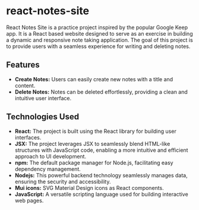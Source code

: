 # react-notes-site
React Notes Site is a practice project inspired by the popular Google Keep app. It is a React based website designed to serve as an exercise in building a dynamic and responsive note taking application. The goal of this project is to provide users with a seamless experience for writing and deleting notes.

## Features
- **Create Notes:** Users can easily create new notes with a title and content.
- **Delete Notes:** Notes can be deleted effortlessly, providing a clean and intuitive user interface.

## Technologies Used
- **React:** The project is built using the React library for building user interfaces.
- **JSX:** The project leverages JSX to seamlessly blend HTML-like structures with JavaScript code, enabling a more intuitive and efficient approach to UI development.
- **npm:** The default package manager for Node.js, facilitating easy dependency management.
- **Nodejs:** This powerful backend technology seamlessly manages data, ensuring the security and accessibility.
- **Mui icons:** SVG Material Design icons as React components.
- **JavaScript:** A versatile scripting language used for building interactive web pages.